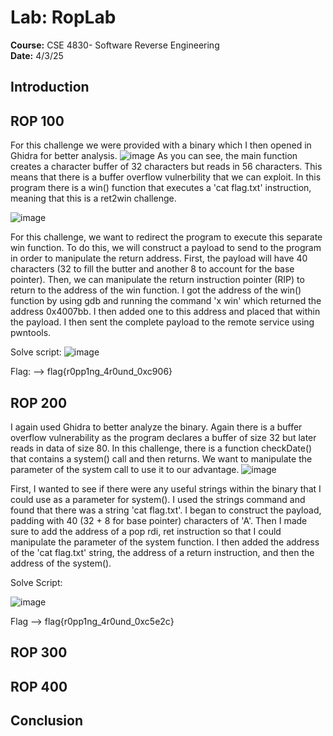# Lab: RopLab
**Course:** CSE 4830- Software Reverse Engineering  
**Date:** 4/3/25


## Introduction


## ROP 100
For this challenge we were provided with a binary which I then opened in Ghidra for better analysis.
![image](https://github.com/user-attachments/assets/25784551-33a8-4c8f-a07d-75117cf21fb1)
As you can see, the main function creates a character buffer of 32 characters but reads in 56 characters. This means that there is a buffer overflow vulnerbility that we can exploit. In this program there is a win() function that executes a 'cat flag.txt' instruction, meaning that this is a ret2win challenge.

![image](https://github.com/user-attachments/assets/328f0b2f-7830-4ed2-b842-d366506c3903)

For this challenge, we want to redirect the program to execute this separate win function. To do this, we will construct a payload to send to the program in order to manipulate the return address. First, the payload will have 40 characters (32 to fill the butter and another 8 to account for the base pointer). Then, we can manipulate the return instruction pointer (RIP) to return to the address of the win function. I got the address of the win() function by using gdb and running the command 'x win' which returned the address 0x4007bb. I then added one to this address and placed that within the payload. I then sent the complete payload to the remote service using pwntools.

Solve script:
![image](https://github.com/user-attachments/assets/c7b364c1-a3ad-470a-942c-7349fd4e715a)


Flag: --> flag{r0pp1ng_4r0und_0xc906}

## ROP 200
I again used Ghidra to better analyze the binary. Again there is a buffer overflow vulnerability as the program declares a buffer of size 32 but later reads in data of size 80. In this challenge, there is a function checkDate() that contains a system() call and then returns. We want to manipulate the parameter of the system call to use it to our advantage. 
![image](https://github.com/user-attachments/assets/842e6db9-a757-4ad0-82ac-69e7f890dde7)

First, I wanted to see if there were any useful strings within the binary that I could use as a parameter for system(). I used the strings command and found that there was a string 'cat flag.txt'. I began to construct the payload, padding with 40 (32 + 8 for base pointer) characters of 'A'. Then I made sure to add the address of a pop rdi, ret instruction so that I could manipulate the parameter of the system function. I then added the address of the 'cat flag.txt' string, the address of a return instruction, and then the address of the system(). 

Solve Script:

![image](https://github.com/user-attachments/assets/0de4b722-1ea2-411f-b759-0e828873b891)


Flag --> flag{r0pp1ng_4r0und_0xc5e2c}

## ROP 300








## ROP 400



## Conclusion
